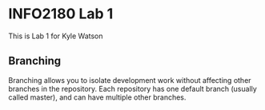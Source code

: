 # INFO2180 Lab 1 
This is Lab 1 for Kyle Watson
## Branching 
Branching allows you to isolate development work without 
affecting other branches in the repository. Each repository 
has one default branch (usually called master), and can have 
multiple other branches.
